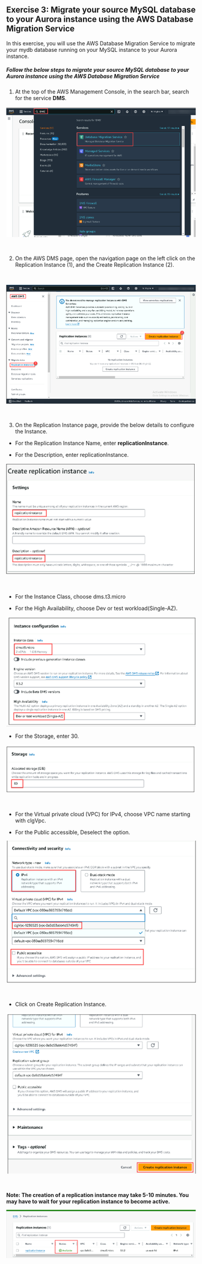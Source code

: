 ## Exercise 3: Migrate your source MySQL database to your Aurora instance using the AWS Database Migration Service
In this exercise, you will use the AWS Database Migration Service to migrate your mydb database running on your MySQL instance to your Aurora instance.

##### Follow the below steps to migrate your source MySQL database to your Aurora instance using the AWS Database Migration Service

1. At the top of the AWS Management Console, in the search bar, search for the service **DMS**.

![](./screen/Screenshot_27.png)

<br>

2. On the AWS DMS page, open the navigation page on the left click on the Replication Instance (1), and the Create Replication Instance (2).
<br>

![](./screen/Screenshot_28.png)

<br>

3. On the Replication Instance page, provide the below details to configure the Instance.

- For the Replication Instance Name, enter **replicationInstance**.

- For the Description, enter replicationInstance.

![](./screen/Screenshot_29.png)

<br>

- For the Instance Class, choose dms.t3.micro

- For the High Availability, choose Dev or test workload(Single-AZ).

![](./screen/Screenshot_30.png)
<br>

- For the Storage, enter 30.

![](./screen/Screenshot_31.png)

<br>

- For the Virtual private cloud (VPC) for IPv4, choose VPC name starting with clgVpc.

- For the Public accessible, Deselect the option.

![](./screen/Screenshot_32.png)

<br>

- Click on Create Replication Instance.

![](./screen/Screenshot_33.png)

<br>

**Note: The creation of a replication instance may take 5-10 minutes. You may have to wait for your replication instance to become active.**

![](./screen/Screenshot_34.png)

